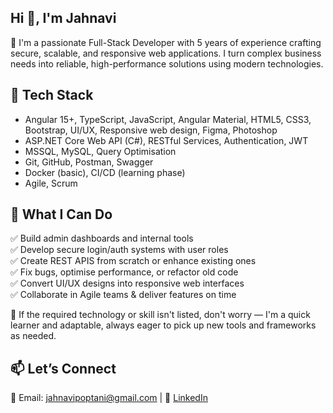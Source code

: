 ## Hi 👋, I'm Jahnavi
🔧 I'm a passionate Full-Stack Developer with 5 years of experience crafting secure, scalable, and responsive web applications. I turn complex business needs into reliable, high-performance solutions using modern technologies.


## 🚀 Tech Stack
- Angular 15+, TypeScript, JavaScript, Angular Material, HTML5, CSS3, Bootstrap, UI/UX, Responsive web design, Figma, Photoshop
- ASP.NET Core Web API (C#), RESTful Services, Authentication, JWT
- MSSQL, MySQL, Query Optimisation
- Git, GitHub, Postman, Swagger
- Docker (basic), CI/CD (learning phase)
- Agile, Scrum


## 💼 What I Can Do
✅ Build admin dashboards and internal tools  
✅ Develop secure login/auth systems with user roles  
✅ Create REST APIS from scratch or enhance existing ones  
✅ Fix bugs, optimise performance, or refactor old code  
✅ Convert UI/UX designs into responsive web interfaces  
✅ Collaborate in Agile teams & deliver features on time

📝 If the required technology or skill isn't listed, don't worry — I'm a quick learner and adaptable, always eager to pick up new tools and frameworks as needed.

## 📫 Let’s Connect
📧 Email: jahnavipoptani@gmail.com | 💼 [LinkedIn](https://www.linkedin.com/in/jahnavi-poptani-8b4317150/)

